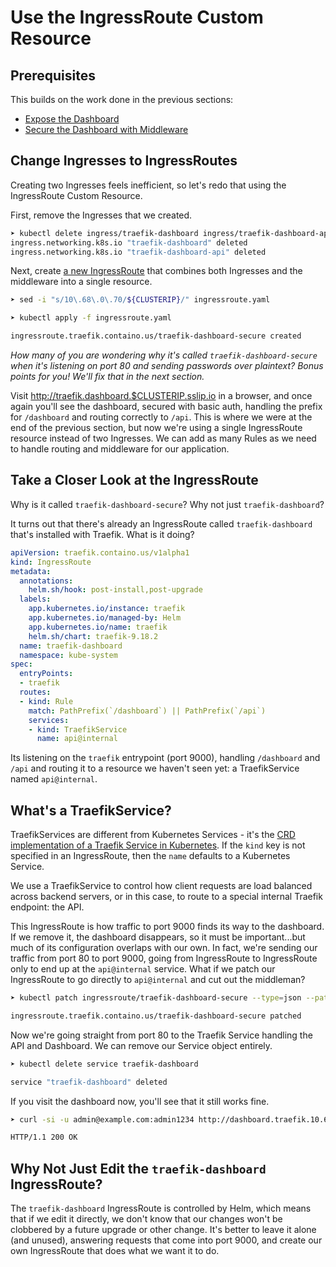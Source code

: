# Use the IngressRoute Custom Resource

## Prerequisites

This builds on the work done in the previous sections:

- [Expose the Dashboard](../01-Expose-the-Dashboard/README.md)
- [Secure the Dashboard with Middleware](../02-Expose-the-Dashboard/README.md)

## Change Ingresses to IngressRoutes

Creating two Ingresses feels inefficient, so let's redo that using the IngressRoute Custom Resource.

First, remove the Ingresses that we created.

```bash
➤ kubectl delete ingress/traefik-dashboard ingress/traefik-dashboard-api
ingress.networking.k8s.io "traefik-dashboard" deleted
ingress.networking.k8s.io "traefik-dashboard-api" deleted
```

Next, create [a new IngressRoute](ingressroute.yaml) that combines both Ingresses and the middleware into a single resource.

```bash
➤ sed -i "s/10\.68\.0\.70/${CLUSTERIP}/" ingressroute.yaml

➤ kubectl apply -f ingressroute.yaml

ingressroute.traefik.containo.us/traefik-dashboard-secure created
```

_How many of you are wondering why it's called `traefik-dashboard-secure` when it's listening on port 80 and sending passwords over plaintext? Bonus points for you! We'll fix that in the next section._

Visit http://traefik.dashboard.$CLUSTERIP.sslip.io in a browser, and once again you'll see the dashboard, secured with basic auth, handling the prefix for `/dashboard` and routing correctly to `/api`. This is where we were at the end of the previous section, but now we're using a single IngressRoute resource instead of two Ingresses. We can add as many Rules as we need to handle routing and middleware for our application.

## Take a Closer Look at the IngressRoute

Why is it called `traefik-dashboard-secure`? Why not just `traefik-dashboard`?

It turns out that there's already an IngressRoute called `traefik-dashboard` that's installed with Traefik. What is it doing?

```yaml
apiVersion: traefik.containo.us/v1alpha1
kind: IngressRoute
metadata:
  annotations:
    helm.sh/hook: post-install,post-upgrade
  labels:
    app.kubernetes.io/instance: traefik
    app.kubernetes.io/managed-by: Helm
    app.kubernetes.io/name: traefik
    helm.sh/chart: traefik-9.18.2
  name: traefik-dashboard
  namespace: kube-system
spec:
  entryPoints:
  - traefik
  routes:
  - kind: Rule
    match: PathPrefix(`/dashboard`) || PathPrefix(`/api`)
    services:
    - kind: TraefikService
      name: api@internal
```

Its listening on the `traefik` entrypoint (port 9000), handling `/dashboard` and `/api` and routing it to a resource we haven't seen yet: a TraefikService named `api@internal`.

## What's a TraefikService?

TraefikServices are different from Kubernetes Services - it's the [CRD implementation of a Traefik Service in Kubernetes](https://doc.traefik.io/traefik/routing/providers/kubernetes-crd/#kind-traefikservice). If the `kind` key is not specified in an IngressRoute, then the `name` defaults to a Kubernetes Service.

We use a TraefikService to control how client requests are load balanced across backend servers, or in this case, to route to a special internal Traefik endpoint: the API.

This IngressRoute is how traffic to port 9000 finds its way to the dashboard. If we remove it, the dashboard disappears, so it must be important...but much of its configuration overlaps with our own. In fact, we're sending our traffic from port 80 to port 9000, going from IngressRoute to IngressRoute only to end up at the `api@internal` service. What if we patch our IngressRoute to go directly to `api@internal` and cut out the middleman?

```bash
➤ kubectl patch ingressroute/traefik-dashboard-secure --type=json --patch-file patch-dashboard-service.yaml

ingressroute.traefik.containo.us/traefik-dashboard-secure patched
```

Now we're going straight from port 80 to the Traefik Service handling the API and Dashboard. We can remove our Service object entirely.

```bash
➤ kubectl delete service traefik-dashboard

service "traefik-dashboard" deleted
```

If you visit the dashboard now, you'll see that it still works fine.

```bash
➤ curl -si -u admin@example.com:admin1234 http://dashboard.traefik.10.68.0.70.sslip.io/ | head -n 1

HTTP/1.1 200 OK
```

## Why Not Just Edit the `traefik-dashboard` IngressRoute?

The `traefik-dashboard` IngressRoute is controlled by Helm, which means that if we edit it directly, we don't know that our changes won't be clobbered by a future upgrade or other change. It's better to leave it alone (and unused), answering requests that come into port 9000, and create our own IngressRoute that does what we want it to do.
